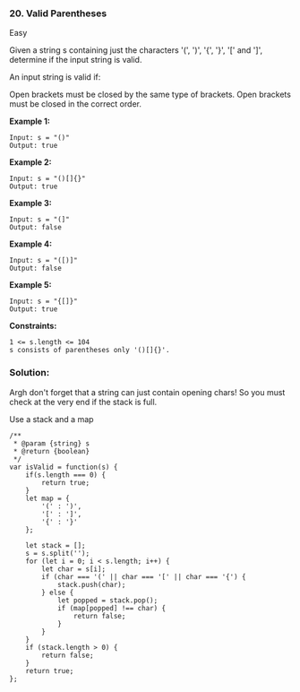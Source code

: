 ### 20. Valid Parentheses
Easy

Given a string s containing just the characters '(', ')', '{', '}', '[' and ']', determine if the input string is valid.

An input string is valid if:

Open brackets must be closed by the same type of brackets.
Open brackets must be closed in the correct order.
 
**Example 1:**
```
Input: s = "()"
Output: true
```

**Example 2:**
```
Input: s = "()[]{}"
Output: true
```

**Example 3:**
```
Input: s = "(]"
Output: false
```

**Example 4:**
```
Input: s = "([)]"
Output: false
```

**Example 5:**
```
Input: s = "{[]}"
Output: true
``` 

**Constraints:**
```
1 <= s.length <= 104
s consists of parentheses only '()[]{}'.
```

### Solution:
Argh don't forget that a string can just contain opening chars! So you must check at the very end if the stack is full.

Use a stack and a map
```
/**
 * @param {string} s
 * @return {boolean}
 */
var isValid = function(s) {
    if(s.length === 0) {
        return true;
    }
    let map = {
        '(' : ')',
        '[' : ']',
        '{' : '}'
    };
    
    let stack = [];
    s = s.split('');
    for (let i = 0; i < s.length; i++) {
        let char = s[i];
        if (char === '(' || char === '[' || char === '{') {
            stack.push(char);
        } else {
            let popped = stack.pop();
            if (map[popped] !== char) {
                return false;
            }
        }
    }
    if (stack.length > 0) {
        return false;
    }
    return true;
};
```
